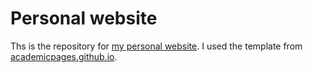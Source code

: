 # Personal website

Ths is the repository for [my personal website](https://ldsamson.github.io). 
I used the template from [academicpages.github.io](https://academicpages.github.io). 
